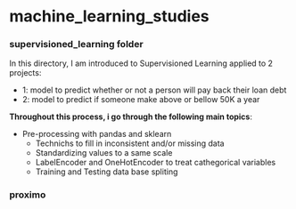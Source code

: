 # machine_learning_studies

### supervisioned_learning folder
In this directory, I am introduced to Supervisioned Learning applied to 2 projects:
- 1: model to predict whether or not a person will pay back their loan debt
- 2: model to predict if someone make above or bellow 50K a year

**Throughout this process, i go through the following main topics**:
- Pre-processing with pandas and sklearn
    - Technichs to fill in inconsistent and/or missing data
    - Standardizing values to a same scale
    - LabelEncoder and OneHotEncoder to treat cathegorical variables
    - Training and Testing data base spliting

### proximo 
